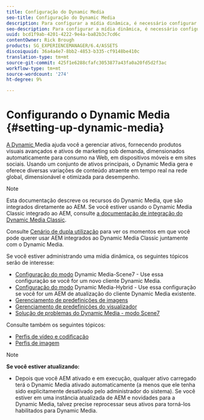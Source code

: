 ```yaml
---
title: Configuração do Dynamic Media
seo-title: Configuração do Dynamic Media
description: Para configurar a mídia dinâmica, é necessário configurar a mídia dinâmica e gerenciar predefinições de imagem e do visualizador
seo-description: Para configurar a mídia dinâmica, é necessário configurar a mídia dinâmica e gerenciar predefinições de imagem e do visualizador
uuid: bcd1f9ab-4201-4222-9e4a-ba82b3c7cd6c
contentOwner: Rick Brough
products: SG_EXPERIENCEMANAGER/6.4/ASSETS
discoiquuid: 36a4a4e7-8bb2-4853-b335-cf9148be410c
translation-type: tm+mt
source-git-commit: 425f1e6288cfafc3053877a43fa0a20fd5d2f3ac
workflow-type: tm+mt
source-wordcount: '274'
ht-degree: 9%

---
```



# Configurando o Dynamic Media {#setting-up-dynamic-media}

[A Dynamic ](https://www.adobe.com/solutions/web-experience-management/dynamic-media.html) Media ajuda você a gerenciar ativos, fornecendo produtos visuais avançados e ativos de marketing sob demanda, dimensionados automaticamente para consumo na Web, em dispositivos móveis e em sites sociais. Usando um conjunto de ativos principais, o Dynamic Media gera e oferece diversas variações de conteúdo atraente em tempo real na rede global, dimensionável e otimizada para desempenho.

>[!NOTE]
>
>Esta documentação descreve os recursos do Dynamic Media, que são integrados diretamente ao AEM. Se você estiver usando o Dynamic Media Classic integrado ao AEM, consulte [a documentação de integração do Dynamic Media Classic](/help/sites-administering/scene7.md).
>
>Consulte [Cenário de dupla utilização](/help/sites-administering/scene7.md#dual-use-scenario) para ver os momentos em que você pode querer usar AEM integrados ao Dynamic Media Classic juntamente com o Dynamic Media.

Se você estiver administrando uma mídia dinâmica, os seguintes tópicos serão de interesse:

* [Configuração do modo](config-dms7.md)  Dynamic Media-Scene7 - Use essa configuração se você for um novo cliente Dynamic Media.
* [Configuração do modo](config-dynamic.md)  Dynamic Media-Hybrid - Use essa configuração se você for um AEM de atualização do cliente Dynamic Media existente.
* [Gerenciamento de predefinições de imagens](managing-image-presets.md)
* [Gerenciamento de predefinições do visualizador](managing-viewer-presets.md)
* [Solução de problemas do Dynamic Media - modo Scene7](troubleshoot-dms7.md)

Consulte também os seguintes tópicos:

* [Perfis de vídeo e codificação](video-profiles.md)
* [Perfis de imagem](image-profiles.md)

>[!NOTE]
>
>**Se você estiver atualizando:**
>
>* Depois que você AEM ativado e em execução, qualquer ativo carregado terá o Dynamic Media ativado automaticamente (a menos que ele tenha sido explicitamente desativado pelo administrador do sistema). Se você estiver em uma instância atualizada de AEM e novidades para a Dynamic Media, talvez precise reprocessar seus ativos para torná-los habilitados para Dynamic Media.